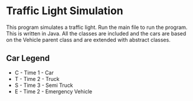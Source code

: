 # Traffic Light Simulation
This program simulates a traffic light. Run the main file to run the program. This is written in Java. All the classes are included and the cars are based on the Vehicle parent class and are extended with abstract classes.

## Car Legend
* C - Time 1 - Car
* T - Time 2 - Truck
* S - Time 3 - Semi Truck
* E - Time 2 - Emergency Vehicle

